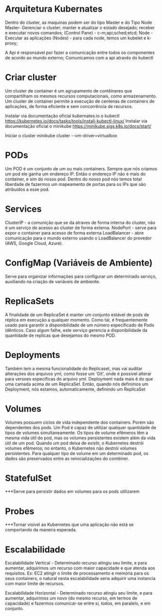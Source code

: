 # Arquitetura Kubernates

Dentro do cluster, as maquinas podem ser do tipo Master e do Tipo Node
Master- Gerenciar o cluster; manter e atualizar o estado desejado; receber e executar novos comandos;
	(Control Pane) - c-m;api;sched;etcd;
Node - Executar as aplicações
	(Nodes) - para cada node, temos um kubelet e k-proxy;

A Api é responsável por fazer a comunicação entre todos os componentes de acordo ao mundo externo;
Comunicamos com a api através do kubectl

# Criar cluster

Um cluster de container é um agrupamento de contêineres que compartilham os mesmos recursos computacionais, como armazenamento. 
Um cluster de container permite a execução de centenas de containers de aplicações, de forma eficiente e sem concorrência de recursos.

Instalar via documentação oficial kubernates.io o kubectl https://kubernetes.io/docs/tasks/tools/install-kubectl-linux/
Instalar via documentação oficial o minikube https://minikube.sigs.k8s.io/docs/start/

Iniciar o cluster
minikube cluster --vm-driver=virtualbox

# PODs

Um POD é um conjunto de um ou mais containers. Sempre que nós criamos um pod ele ganha um endereço IP. Então o endereço IP não é mais do container, e sim do nosso pod. Dentro do nosso pod nós temos total liberdade de fazermos um mapeamento de portas para os IPs que são atribuídos a esse pod.

# Services

ClusterIP - a comunição que se da atraves de forma interna do cluster, não é um serviço de acesso ao cluster de forma externa.
NodePort - serve para expor o container para acesso de forma externa
LoadBalancer - abre comunicação para o mundo externo usando o LoadBalancer do provedor (AWS, Google Cloud, Azure).

# ConfigMap (Variáveis de Ambiente)

Serve para organizar informações para configurar um determinado serviço, auxiliando na criação de variáveis de ambiente.

# ReplicaSets

A finalidade de um ReplicaSet é manter um conjunto estável de pods de réplica em execução a qualquer momento. Como tal, é frequentemente usado para garantir a disponibilidade de um número especificado de Pods idênticos. Caso algum falhe, este serviço gerencia a disponibilidade da quantidade de 
replicas que desejamos do mesmo POD.

# Deployments

Também tem a mesma funcionalidade do Replicaset, mas vai auditar alterações dos arquivos yml, como fosse um 'Git', onde é possivel 
alterar para versoes especificas do arquivo yml.
Deployment nada mais é do que uma camada acima de um ReplicaSet. Então, quando nós definimos um Deployment, nós estamos, automaticamente, definindo um ReplicaSet

# Volumes

Volumes possuem ciclos de vida independente dos containers. Porém são dependentes dos pods.
Um Pod é capaz de utilizar qualquer quantidade de tipos de volumes simultaneamente. Os tipos de volume efêmeros têm a mesma vida útil do pod, mas os volumes persistentes existem além da vida útil de um pod. Quando um pod deixa de existir, o Kubernetes destrói volumes efêmeros; no entanto, o Kubernetes não destrói volumes persistentes. Para qualquer tipo de volume em um determinado pod, os dados são preservados entre as reinicializações do contêiner.

# StatefulSet
***Serve para persistir dados em volumes para os pods utilizarem

# Probes
***Tornar visível ao Kubernetes que uma aplicação não está se comportando da maneira esperada.

# Escalabilidade 
Escalabilidade Vertical - Determinado recurso atingiu seu limite, e para aumentar, adquirimos um recurso com maior capacidade e que atenda aos requisitos. 
Ex: EC2 atingir o limite de processamento e memória para os seus containers, o natural nesta escalabilidade seria adquirir uma instancia com maior limite de recursos.

Escalabilidade Horizontal - Determinado recurso atingiu seu limite, e para aumentar, adquirimos um novo (do mesmo recurso, em termos de capacidade) e fazermos comunicar-se entre si, todos, em paralelo, e em conjunto.